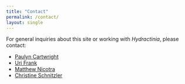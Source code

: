 ```yaml
---
title: "Contact"
permalink: /contact/
layout: single
---
```


For general inquiries about this site or working with _Hydractinia_, please contact:
- [Paulyn Cartwright](mailto:pcart@ku.edu)
- [Uri Frank](mailto:uri.frank@nuigalway.ie)
- [Matthew Nicotra](mailto:matthew.nicotra@pitt.edu)
- [Christine Schnitzler](christine.schnitzler@whitney.ufl.edu)